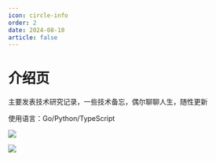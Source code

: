 ```yaml
---
icon: circle-info
order: 2
date: 2024-08-10
article: false
---
```


# 介绍页

主要发表技术研究记录，一些技术备忘，偶尔聊聊人生，随性更新

使用语言：Go/Python/TypeScript

![](https://wakatime.com/share/@TiyaAnlite/21385465-4e14-4e1c-8053-fbbfcb2a9ae8.svg)

![](https://wakatime.com/share/@TiyaAnlite/8fc93ab8-c91f-4717-8557-77d61b167e29.svg)
